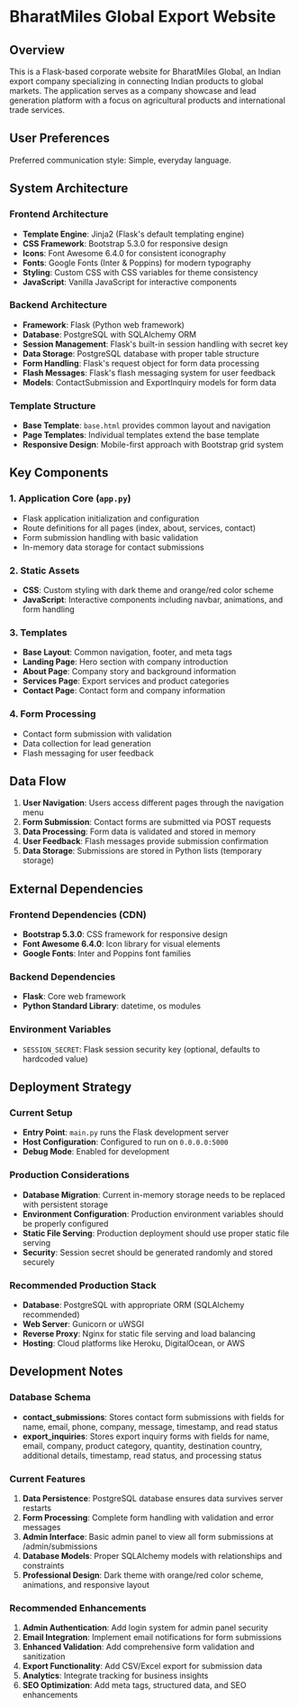 # BharatMiles Global Export Website

## Overview

This is a Flask-based corporate website for BharatMiles Global, an Indian export company specializing in connecting Indian products to global markets. The application serves as a company showcase and lead generation platform with a focus on agricultural products and international trade services.

## User Preferences

Preferred communication style: Simple, everyday language.

## System Architecture

### Frontend Architecture
- **Template Engine**: Jinja2 (Flask's default templating engine)
- **CSS Framework**: Bootstrap 5.3.0 for responsive design
- **Icons**: Font Awesome 6.4.0 for consistent iconography
- **Fonts**: Google Fonts (Inter & Poppins) for modern typography
- **Styling**: Custom CSS with CSS variables for theme consistency
- **JavaScript**: Vanilla JavaScript for interactive components

### Backend Architecture
- **Framework**: Flask (Python web framework)
- **Database**: PostgreSQL with SQLAlchemy ORM
- **Session Management**: Flask's built-in session handling with secret key
- **Data Storage**: PostgreSQL database with proper table structure
- **Form Handling**: Flask's request object for form data processing
- **Flash Messages**: Flask's flash messaging system for user feedback
- **Models**: ContactSubmission and ExportInquiry models for form data

### Template Structure
- **Base Template**: `base.html` provides common layout and navigation
- **Page Templates**: Individual templates extend the base template
- **Responsive Design**: Mobile-first approach with Bootstrap grid system

## Key Components

### 1. Application Core (`app.py`)
- Flask application initialization and configuration
- Route definitions for all pages (index, about, services, contact)
- Form submission handling with basic validation
- In-memory data storage for contact submissions

### 2. Static Assets
- **CSS**: Custom styling with dark theme and orange/red color scheme
- **JavaScript**: Interactive components including navbar, animations, and form handling

### 3. Templates
- **Base Layout**: Common navigation, footer, and meta tags
- **Landing Page**: Hero section with company introduction
- **About Page**: Company story and background information
- **Services Page**: Export services and product categories
- **Contact Page**: Contact form and company information

### 4. Form Processing
- Contact form submission with validation
- Data collection for lead generation
- Flash messaging for user feedback

## Data Flow

1. **User Navigation**: Users access different pages through the navigation menu
2. **Form Submission**: Contact forms are submitted via POST requests
3. **Data Processing**: Form data is validated and stored in memory
4. **User Feedback**: Flash messages provide submission confirmation
5. **Data Storage**: Submissions are stored in Python lists (temporary storage)

## External Dependencies

### Frontend Dependencies (CDN)
- **Bootstrap 5.3.0**: CSS framework for responsive design
- **Font Awesome 6.4.0**: Icon library for visual elements
- **Google Fonts**: Inter and Poppins font families

### Backend Dependencies
- **Flask**: Core web framework
- **Python Standard Library**: datetime, os modules

### Environment Variables
- `SESSION_SECRET`: Flask session security key (optional, defaults to hardcoded value)

## Deployment Strategy

### Current Setup
- **Entry Point**: `main.py` runs the Flask development server
- **Host Configuration**: Configured to run on `0.0.0.0:5000`
- **Debug Mode**: Enabled for development

### Production Considerations
- **Database Migration**: Current in-memory storage needs to be replaced with persistent storage
- **Environment Configuration**: Production environment variables should be properly configured
- **Static File Serving**: Production deployment should use proper static file serving
- **Security**: Session secret should be generated randomly and stored securely

### Recommended Production Stack
- **Database**: PostgreSQL with appropriate ORM (SQLAlchemy recommended)
- **Web Server**: Gunicorn or uWSGI
- **Reverse Proxy**: Nginx for static file serving and load balancing
- **Hosting**: Cloud platforms like Heroku, DigitalOcean, or AWS

## Development Notes

### Database Schema
- **contact_submissions**: Stores contact form submissions with fields for name, email, phone, company, message, timestamp, and read status
- **export_inquiries**: Stores export inquiry forms with fields for name, email, company, product category, quantity, destination country, additional details, timestamp, read status, and processing status

### Current Features
1. **Data Persistence**: PostgreSQL database ensures data survives server restarts
2. **Form Processing**: Complete form handling with validation and error messages
3. **Admin Interface**: Basic admin panel to view all form submissions at /admin/submissions
4. **Database Models**: Proper SQLAlchemy models with relationships and constraints
5. **Professional Design**: Dark theme with orange/red color scheme, animations, and responsive layout

### Recommended Enhancements
1. **Admin Authentication**: Add login system for admin panel security
2. **Email Integration**: Implement email notifications for form submissions
3. **Enhanced Validation**: Add comprehensive form validation and sanitization
4. **Export Functionality**: Add CSV/Excel export for submission data
5. **Analytics**: Integrate tracking for business insights
6. **SEO Optimization**: Add meta tags, structured data, and SEO enhancements